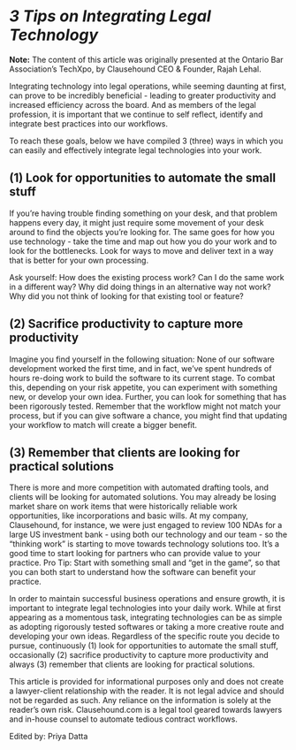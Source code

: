 # ***3 Tips on Integrating Legal Technology***

**Note:** The content of this article was originally presented at the Ontario Bar Association’s TechXpo, by Clausehound CEO & Founder, Rajah Lehal.

Integrating technology into legal operations, while seeming daunting at first, can prove to be incredibly beneficial - leading to greater productivity and increased efficiency across the board. And as members of the legal profession, it is important that we continue to self reflect, identify and integrate best practices into our workflows.

To reach these goals, below we have compiled 3 (three) ways in which you can easily and effectively integrate legal technologies into your work.

## (1) Look for opportunities to automate the small stuff

If you’re having trouble finding something on your desk, and that problem happens every day, it might just require some movement of your desk around to find the objects you’re looking for. The same goes for how you use technology - take the time and map out how you do your work and to look for the bottlenecks. Look for ways to move and deliver text in a way that is better for your own processing.

Ask yourself: How does the existing process work? Can I do the same work in a different way? Why did doing things in an alternative way not work? Why did you not think of looking for that existing tool or feature?

## (2) Sacrifice productivity to capture more productivity

Imagine you find yourself in the following situation: None of our software development worked the first time, and in fact, we’ve spent hundreds of hours re-doing work to build the software to its current stage. To combat this, depending on your risk appetite, you can experiment with something new, or develop your own idea. Further, you can look for something that has been rigorously tested. Remember that the workflow might not match your process, but if you can give software a chance, you might find that updating your workflow to match will create a bigger benefit.

## (3) Remember that clients are looking for practical solutions

There is more and more competition with automated drafting tools, and clients will be looking for automated solutions. You may already be losing market share on work items that were historically reliable work opportunities, like incorporations and basic wills. At my company, Clausehound, for instance, we were just engaged to review 100 NDAs for a large US investment bank - using both our technology and our team - so the “thinking work” is starting to move towards technology solutions too. It’s a good time to start looking for partners who can provide value to your practice. Pro Tip: Start with something small and “get in the game”, so that you can both start to understand how the software can benefit your practice.

In order to maintain successful business operations and ensure growth, it is important to integrate legal technologies into your daily work. While at first appearing as a momentous task, integrating technologies can be as simple as adopting rigorously tested softwares or taking a more creative route and developing your own ideas. Regardless of the specific route you decide to pursue, continuously (1) look for opportunities to automate the small stuff, occasionally (2) sacrifice productivity to capture more productivity and always (3) remember that clients are looking for practical solutions.

This article is provided for informational purposes only and does not create a lawyer-client relationship with the reader. It is not legal advice and should not be regarded as such. Any reliance on the information is solely at the reader’s own risk. Clausehound.com is a legal tool geared towards lawyers and in-house counsel to automate tedious contract workflows.

Edited by: Priya Datta
